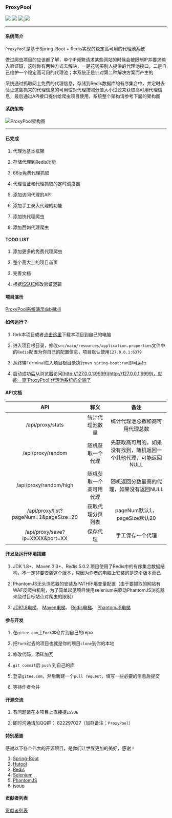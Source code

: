 ### ProxyPool

<p align="left">
    <a>
    	<img src="https://img.shields.io/badge/JDK-1.8+-brightgreen.svg" >
    	<img src="https://img.shields.io/badge/SpringBoot-2.x-green.svg" >
    </a>
	<a href="https://gitee.com/jsbd/ProxyPool/repository/archive/master.zip">
		<img src="https://img.shields.io/badge/version-1.0.0-green.svg" >
	</a>
	<a href="https://gitee.com/jsbd/ProxyPool/tree/master/LICENSE">
		<img src="http://img.shields.io/:license-MIT-blue.svg" >
	</a>
</p>


-------------------------------------------------------------------------------

#### 系统简介

`ProxyPool`是基于Spring-Boot + Redis实现的稳定高可用的代理池系统

做过爬虫项目的应该都了解，单个IP频繁请求某些网站的时候会被限制IP并要求输入验证码，这时你有两种方式去解决，一是花钱买别人提供的代理池接口，二是自己维护一个稳定高可用的代理池；本系统正是针对第二种解决方案而产生的

系统通过抓取网上免费的代理信息，存储到Redis数据库的有序集合中，并定时去验证这些抓来的代理信息的可用性对代理按照分值大小过滤来获取高可用代理信息，最后通过API接口提供给爬虫项目使用，系统整个架构请参考下面的架构图




#### 系统架构


![ProxyPool架构图](https://images.gitee.com/uploads/images/2018/1221/150025_a0626405_123708.png "ProxyPool.png")


-------------------------------------------------------------------------------


#### 已完成

1. 代理池基本框架

2. 存储代理到Redis功能

3. 66ip免费代理抓取

4. 代理验证和代理抓取的定时调度器

5. 添加访问代理的API

6. 添加手工录入代理的功能

7. 添加快代理爬虫

8. 添加西刺代理爬虫




#### TODO LIST

1. 添加更多的免费代理爬虫

2. 整个高大上的项目首页

3. 完善文档

4. 根据[ISSUE](https://gitee.com/jsbd/ProxyPool/issues/IQH6H)修改验证逻辑




#### 项目演示

[ProxyPool系统演示@bilibili](https://www.bilibili.com/video/av38972212/)




#### 如何运行？

1. fork本项目或者[点击这里](https://gitee.com/jsbd/ProxyPool/repository/archive/master.zip)下载本项目到自己的电脑 

2. 进入项目根目录，修改`src/main/resources/application.properties`文件中的`Redis`配置为你自己的配置信息，项目默认使用`127.0.0.1:6379`

3. 从终端Terminal进入项目根目录执行`mvn spring-boot:run`即可运行

4. 启动成功后从浏览器访问[http://127.0.0.1:9999](http://127.0.0.1:9999)，就能一窥`ProxyPool`代理池系统的全貌了




#### API文档

| API | 释义 | 备注 |
| :------------: | :------------: | :------------: |
| /api/proxy/stats | 统计代理池数量  |  统计代理池总数和高可用代理总数  |
| /api/proxy/random |  随机获取一个代理  |  先获取高可用的，如果没有找到，随机返回一个其他代理，可能返回NULL  |
| /api/proxy/random/high |  随机获取一个高可用代理  |  随机返回分数最高的代理，如果没有返回NULL  |
| /api/proxy/list?pageNum=1&pageSize=20 |  获取代理分页列表  |  pageNum默认1，pageSize默认20  |
| /api/proxy/save?ip=XXXX&port=XX |  保存代理  |  手工保存一个代理  |





#### 开发及运行环境搭建

1. JDK 1.8+、Maven 3.3+、Redis 5.0.2 项目使用了Redis中的有序集合数据结构，不一定非要安装这个版本，只因为作者的电脑上安装的是这个版本而已

2. PhantomJS无头浏览器的安装及PATH环境变量配置（由于要抓取的网站有WAF反爬虫机制，为了简单起见项目使用selenium来驱动PhantomJS浏览器来绕过目标站点对爬虫的限制）

3. [JDK1.8电梯](https://www.oracle.com/technetwork/cn/java/javase/downloads/jdk8-downloads-2133151-zhs.html)、 [Maven电梯](http://maven.apache.org/download.cgi)、 [Redis电梯](https://redis.io/download)、 [PhantomJS电梯](http://phantomjs.org/download.html)




#### 参与开发

1. 在`gitee.com`上`Fork`本仓库到自己的repo

2. 把`Fork`过去的项目也就是你的项目`clone`到你的本地

3. 修改代码，添砖加瓦

4. `git commit`后 `push` 到自己的库

5. 登录`gitee.com`，然后新建一个`pull request`，填写一些必要的信息后提交

6. 等待作者合并
 



#### 开源交流

1. 有问题请在本项目上直接提`ISSUE`

2. 即时沟通请加QQ群： 822297027（加群备注：`ProxyPool`）




#### 特别感谢

感谢以下各个伟大的开源项目，是你们让世界更加的美好，感谢！

1. [Spring-Boot](https://spring.io/projects/spring-boot)
2. [Hutool](https://gitee.com/loolly/hutool)
3. [Redis](https://redis.io/)
4. [Selenium](https://github.com/SeleniumHQ/selenium)
5. [PhantomJS](http://phantomjs.org/api/)
6. [jsoup](https://jsoup.org/)




#### 贡献者列表

[贡献者列表](https://gitee.com/jsbd/ProxyPool/contributors?ref=master)
